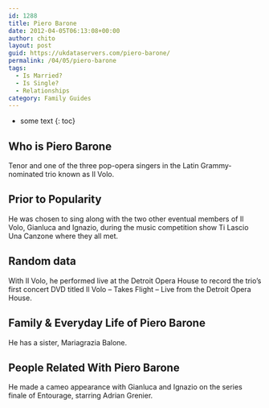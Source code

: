 ```yaml
---
id: 1288
title: Piero Barone
date: 2012-04-05T06:13:08+00:00
author: chito
layout: post
guid: https://ukdataservers.com/piero-barone/
permalink: /04/05/piero-barone
tags:
  - Is Married?
  - Is Single?
  - Relationships
category: Family Guides
---
```


* some text
{: toc}
          
          
## Who is  Piero Barone
                  
                  
                  
Tenor and one of the three pop-opera singers in the Latin Grammy-nominated trio known as Il Volo.
                  
                
                
                
## Prior to Popularity 
                  
                  
                  
He was chosen to sing along with the two other eventual members of Il Volo, Gianluca and Ignazio, during the music competition show Ti Lascio Una Canzone where they all met.
                  
                
                
                
## Random data 
                  
                  
                  
With Il Volo, he performed live at the Detroit Opera House to record the trio&#8217;s first concert DVD titled Il Volo &#8211; Takes Flight &#8211; Live from the Detroit Opera House.
                  
                
                
                
## Family & Everyday Life of Piero Barone
                  
                  
                  
He has a sister, Mariagrazia Balone. 
                  
                
                
                
## People Related With  Piero Barone
                  
                  
                  
He made a cameo appearance with Gianluca and Ignazio on the series finale of Entourage, starring Adrian Grenier.
                  
                
              
            
          
          
          
    
    
  
